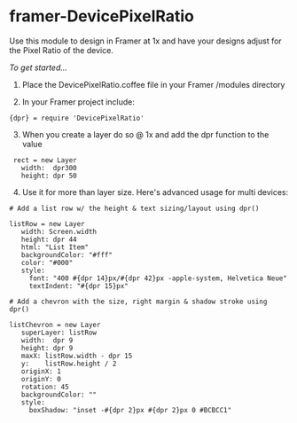 # framer-DevicePixelRatio

Use this module to design in Framer at 1x and have your designs adjust for the Pixel Ratio of the device.

*To get started...*

 1. Place the DevicePixelRatio.coffee file in your Framer /modules directory

 2. In your Framer project include:

 ```
 {dpr} = require 'DevicePixelRatio'
```

 3. When you create a layer do so @ 1x and add the dpr function to the value
 
 ```
  rect = new Layer
    width:  dpr300
    height: dpr 50
```
 4. Use it for more than layer size. Here's advanced usage for multi devices:

 ```
 # Add a list row w/ the height & text sizing/layout using dpr()

 listRow = new Layer
    width: Screen.width
    height: dpr 44
    html: "List Item"
    backgroundColor: "#fff"
    color: "#000"
    style: 
      font: "400 #{dpr 14}px/#{dpr 42}px -apple-system, Helvetica Neue"
      textIndent: "#{dpr 15}px"

 # Add a chevron with the size, right margin & shadow stroke using dpr()

 listChevron = new Layer
    superLayer: listRow
    width:  dpr 9
    height: dpr 9
    maxX: listRow.width - dpr 15
    y:    listRow.height / 2
    originX: 1
    originY: 0
    rotation: 45
    backgroundColor: ""
    style:
      boxShadow: "inset -#{dpr 2}px #{dpr 2}px 0 #BCBCC1"
```
